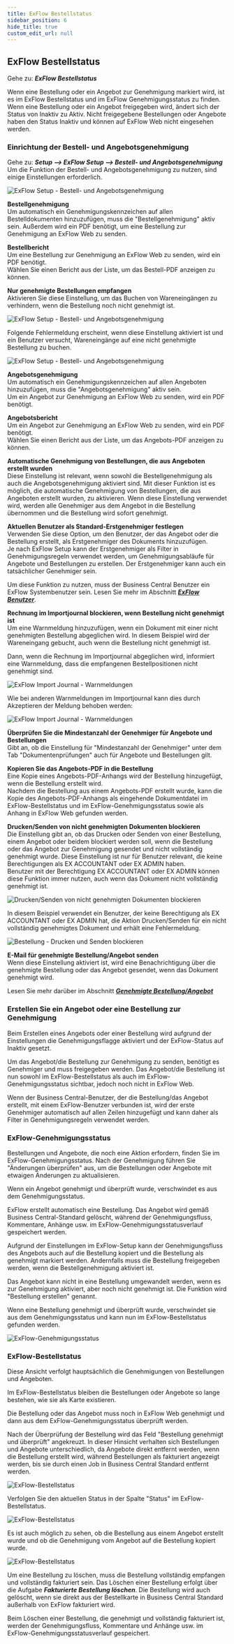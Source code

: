 ```yaml
---
title: ExFlow Bestellstatus
sidebar_position: 6
hide_title: true
custom_edit_url: null
---
```

## ExFlow Bestellstatus

Gehe zu: ***ExFlow Bestellstatus***

Wenn eine Bestellung oder ein Angebot zur Genehmigung markiert wird, ist es im ExFlow Bestellstatus und im ExFlow Genehmigungsstatus zu finden. Wenn eine Bestellung oder ein Angebot freigegeben wird, ändert sich der Status von Inaktiv zu Aktiv. Nicht freigegebene Bestellungen oder Angebote haben den Status Inaktiv und können auf ExFlow Web nicht eingesehen werden.

### Einrichtung der Bestell- und Angebotsgenehmigung

Gehe zu: ***Setup \--\> ExFlow Setup \--\> Bestell- und Angebotsgenehmigung***<br/>
Um die Funktion der Bestell- und Angebotsgenehmigung zu nutzen, sind einige Einstellungen erforderlich.

![ExFlow Setup - Bestell- und Angebotsgenehmigung](../../images/exflow-setup-order-and-quote-approval-001.png)

**Bestellgenehmigung**<br/>
Um automatisch ein Genehmigungskennzeichen auf allen Bestelldokumenten hinzuzufügen, muss die "Bestellgenehmigung" aktiv sein. Außerdem wird ein PDF benötigt, um eine Bestellung zur Genehmigung an ExFlow Web zu senden.

**Bestellbericht**<br/>
Um eine Bestellung zur Genehmigung an ExFlow Web zu senden, wird ein PDF benötigt.<br/>
Wählen Sie einen Bericht aus der Liste, um das Bestell-PDF anzeigen zu können.

**Nur genehmigte Bestellungen empfangen** <br/>
Aktivieren Sie diese Einstellung, um das Buchen von Wareneingängen zu verhindern, wenn die Bestellung noch nicht genehmigt ist.

![ExFlow Setup - Bestell- und Angebotsgenehmigung](../../images/exflow-setup-order-and-quote-approval-003.png)

Folgende Fehlermeldung erscheint, wenn diese Einstellung aktiviert ist und ein Benutzer versucht, Wareneingänge auf eine nicht genehmigte Bestellung zu buchen.

![ExFlow Setup - Bestell- und Angebotsgenehmigung](../../images/unapproved-order-card-only-receive-approved-order-error-message-001.png)

**Angebotsgenehmigung**<br/>
Um automatisch ein Genehmigungskennzeichen auf allen Angeboten hinzuzufügen, muss die "Angebotsgenehmigung" aktiv sein.<br/>
Um ein Angebot zur Genehmigung an ExFlow Web zu senden, wird ein PDF benötigt.

**Angebotsbericht**<br/>
Um ein Angebot zur Genehmigung an ExFlow Web zu senden, wird ein PDF benötigt.<br/>
Wählen Sie einen Bericht aus der Liste, um das Angebots-PDF anzeigen zu können.

**Automatische Genehmigung von Bestellungen, die aus Angeboten erstellt wurden**<br/>
Diese Einstellung ist relevant, wenn sowohl die Bestellgenehmigung als auch die Angebotsgenehmigung aktiviert sind. Mit dieser Funktion ist es möglich, die automatische Genehmigung von Bestellungen, die aus Angeboten erstellt wurden, zu aktivieren. Wenn diese Einstellung verwendet wird, werden alle Genehmiger aus dem Angebot in die Bestellung übernommen und die Bestellung wird sofort genehmigt.

**Aktuellen Benutzer als Standard-Erstgenehmiger festlegen**<br/>
Verwenden Sie diese Option, um den Benutzer, der das Angebot oder die Bestellung erstellt, als Erstgenehmiger des Dokuments hinzuzufügen.<br/>
Je nach ExFlow Setup kann der Erstgenehmiger als Filter in Genehmigungsregeln verwendet werden, um Genehmigungsabläufe für Angebote und Bestellungen zu erstellen. Der Erstgenehmiger kann auch ein tatsächlicher Genehmiger sein.

Um diese Funktion zu nutzen, muss der Business Central Benutzer ein ExFlow Systembenutzer sein. Lesen Sie mehr im Abschnitt [***ExFlow Benutzer***](https://docs.exflow.cloud/business-central/docs/user-manual/business-functionality/exflow-user).

**Rechnung im Importjournal blockieren, wenn Bestellung nicht genehmigt ist**<br/>
Um eine Warnmeldung hinzuzufügen, wenn ein Dokument mit einer nicht genehmigten Bestellung abgeglichen wird. In diesem Beispiel wird der Wareneingang gebucht, auch wenn die Bestellung nicht genehmigt ist.

Dann, wenn die Rechnung im Importjournal abgeglichen wird, informiert eine Warnmeldung, dass die empfangenen Bestellpositionen nicht genehmigt sind.

![ExFlow Import Journal - Warnmeldungen](../../images/image286.png)

Wie bei anderen Warnmeldungen im Importjournal kann dies durch Akzeptieren der Meldung behoben werden:

![ExFlow Import Journal - Warnmeldungen](../../images/image287.png)

**Überprüfen Sie die Mindestanzahl der Genehmiger für Angebote und Bestellungen**<br/>
Gibt an, ob die Einstellung für "Mindestanzahl der Genehmiger" unter dem Tab "Dokumentenprüfungen" auch für Angebote und Bestellungen gilt.

**Kopieren Sie das Angebots-PDF in die Bestellung**<br/>
Eine Kopie eines Angebots-PDF-Anhangs wird der Bestellung hinzugefügt, wenn die Bestellung erstellt wird.<br/>
Nachdem die Bestellung aus einem Angebots-PDF erstellt wurde, kann die Kopie des Angebots-PDF-Anhangs als eingehende Dokumentdatei im ExFlow-Bestellstatus und im ExFlow-Genehmigungsstatus sowie als Anhang in ExFlow Web gefunden werden.

**Drucken/Senden von nicht genehmigten Dokumenten blockieren**<br/>
Die Einstellung gibt an, ob das Drucken oder Senden von einer Bestellung, einem Angebot oder beidem blockiert werden soll, wenn die Bestellung oder das Angebot zur Genehmigung gesendet und nicht vollständig genehmigt wurde.
Diese Einstellung ist nur für Benutzer relevant, die keine Berechtigungen als EX ACCOUNTANT oder EX ADMIN haben.<br/>
Benutzer mit der Berechtigung EX ACCOUNTANT oder EX ADMIN können diese Funktion immer nutzen, auch wenn das Dokument nicht vollständig genehmigt ist.

![Drucken/Senden von nicht genehmigten Dokumenten blockieren](../../images/exflow-setup-order-and-quote-approval-002.png)

In diesem Beispiel verwendet ein Benutzer, der keine Berechtigung als EX ACCOUNTANT oder EX ADMIN hat, die Aktion Drucken/Senden für ein nicht vollständig genehmigtes Dokument und erhält eine Fehlermeldung.

![Bestellung - Drucken und Senden blockieren](../../images/purchase-order-001.png)

**E-Mail für genehmigte Bestellung/Angebot senden** <br/>
Wenn diese Einstellung aktiviert ist, wird eine Benachrichtigung über die genehmigte Bestellung oder das Angebot gesendet, wenn das Dokument genehmigt wird.

Lesen Sie mehr darüber im Abschnitt [***Genehmigte Bestellung/Angebot***](https://docs.exflow.cloud/business-central/docs/user-manual/approval-workflow/email-reminders#approved-orderquote)

### Erstellen Sie ein Angebot oder eine Bestellung zur Genehmigung

Beim Erstellen eines Angebots oder einer Bestellung wird aufgrund der Einstellungen die Genehmigungsflagge aktiviert und der ExFlow-Status auf Inaktiv gesetzt.

Um das Angebot/die Bestellung zur Genehmigung zu senden, benötigt es Genehmiger und muss freigegeben werden. Das Angebot/die Bestellung ist nun sowohl im ExFlow-Bestellstatus als auch im ExFlow-Genehmigungsstatus sichtbar, jedoch noch nicht in ExFlow Web.

Wenn der Business Central-Benutzer, der die Bestellung/das Angebot erstellt, mit einem ExFlow-Benutzer verbunden ist, wird der erste Genehmiger automatisch auf allen Zeilen hinzugefügt und kann daher als Filter in Genehmigungsregeln verwendet werden.

### ExFlow-Genehmigungsstatus

Bestellungen und Angebote, die noch eine Aktion erfordern, finden Sie im ExFlow-Genehmigungsstatus. Nach der Genehmigung führen Sie "Änderungen überprüfen" aus, um die Bestellungen oder Angebote mit etwaigen Änderungen zu aktualisieren.

Wenn ein Angebot genehmigt und überprüft wurde, verschwindet es aus dem Genehmigungsstatus.

ExFlow erstellt automatisch eine Bestellung. Das Angebot wird gemäß Business Central-Standard gelöscht, während der Genehmigungsfluss, Kommentare, Anhänge usw. im ExFlow-Genehmigungsstatusverlauf gespeichert werden.

Aufgrund der Einstellungen im ExFlow-Setup kann der Genehmigungsfluss des Angebots auch auf die Bestellung kopiert und die Bestellung als genehmigt markiert werden. Andernfalls muss die Bestellung freigegeben werden, wenn die Bestellgenehmigung aktiviert ist.

Das Angebot kann nicht in eine Bestellung umgewandelt werden, wenn es zur Genehmigung aktiviert, aber noch nicht genehmigt ist. Die Funktion wird "Bestellung erstellen" genannt.

Wenn eine Bestellung genehmigt und überprüft wurde, verschwindet sie aus dem Genehmigungsstatus und kann nun im ExFlow-Bestellstatus gefunden werden.

![ExFlow-Genehmigungsstatus](../../images/image288.png)

### ExFlow-Bestellstatus

Diese Ansicht verfolgt hauptsächlich die Genehmigungen von Bestellungen und Angeboten.

Im ExFlow-Bestellstatus bleiben die Bestellungen oder Angebote so lange bestehen, wie sie als Karte existieren.

Die Bestellung oder das Angebot muss noch in ExFlow Web genehmigt und dann aus dem ExFlow-Genehmigungsstatus überprüft werden.

Nach der Überprüfung der Bestellung wird das Feld "Bestellung genehmigt und überprüft" angekreuzt. In dieser Hinsicht verhalten sich Bestellungen und Angebote unterschiedlich, da Angebote direkt entfernt werden, wenn die Bestellung erstellt wird, während Bestellungen als fakturiert angezeigt werden, bis sie durch einen Job in Business Central Standard entfernt werden.

![ExFlow-Bestellstatus](../../images/image289.png)

Verfolgen Sie den aktuellen Status in der Spalte "Status" im ExFlow-Bestellstatus.

![ExFlow-Bestellstatus](../../images/image290.png)

Es ist auch möglich zu sehen, ob die Bestellung aus einem Angebot erstellt wurde und ob die Genehmigung vom Angebot auf die Bestellung kopiert wurde.

![ExFlow-Bestellstatus](../../images/image291.png)

Um eine Bestellung zu löschen, muss die Bestellung vollständig empfangen und vollständig fakturiert sein. Das Löschen einer Bestellung erfolgt über die Aufgabe ***Fakturierte Bestellung löschen***. Die Bestellung wird auch gelöscht, wenn sie direkt aus der Bestellkarte in Business Central Standard außerhalb von ExFlow fakturiert wird.

Beim Löschen einer Bestellung, die genehmigt und vollständig fakturiert ist, werden der Genehmigungsfluss, Kommentare und Anhänge usw. im ExFlow-Genehmigungsstatusverlauf gespeichert.

